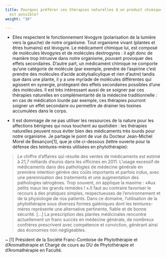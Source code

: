 ```yaml
---
title: Pourquoi préférer ces thérapies naturelles à un produit chimique lorsque cela
  est possible?
weight: "16"

---
```

* Elles respectent le fonctionnement lévogyre (polarisation de la lumière vers la gauche) de notre organisme. Tout organisme vivant (plantes et êtres humains) est lévogyre. Le médicament chimique lui, est composé de molécules lévogyres et de molécules dextrogyres : il agit donc de manière trop intrusive dans notre organisme, pouvant provoquer des effets secondaires. D’autre part, un médicament chimique ne comporte qu’une catégorie de molécule (par exemple, prendre de l’aspirine c’est prendre des molécules d’acide acétylsalicylique et rien d’autre) tandis que dans une plante, il y a une myriade de molécules différentes qui agissent en synergie, protégeant des effets secondaires possibles d’une des molécules. Il est très intéressant aussi de se soigner par ces thérapies naturelles en complémentarité de la médecine traditionnelle : en cas de médication lourde par exemple, ces thérapies pourront soigner un effet secondaire ou permettre de drainer les toxines accumulées dans le corps.

* Il est dommage de ne pas utiliser les ressources de la nature pour les affections bénignes qui nous touchent au quotidien : les thérapies naturelles peuvent nous éviter bien des médicaments très lourds pour notre organisme. Je partage le point de vue du Docteur Jean-Michel Morel de Besançon[1], que je cite ci-dessous (lettre ouverte pour la défense des teintures-mères utilisées en phytothérapie):

> Le chiffre d’affaires qui résulte des ventes de médicaments est estimé à 21,7 milliards d’euros dans les officines en 2011. L’usage excessif de médicaments dans des pathologies de médecine générale en première intention génère des coûts importants et parfois indus, avec une pérennisation des traitements et une augmentation des pathologies iatrogènes. Trop souvent, on applique la maxime : «Aux petits maux les grands remèdes ! ».Il faut au contraire favoriser le recours à des pratiques simples, respectueuses de l’environnement et de la physiologie de nos patients. Dans ce domaine, l’utilisation de la phytothérapie sous diverses formes galéniques dont les teintures-mères représente une alternative pertinente, fiable et de bonne sécurité. [...] La prescription des plantes médicinales rencontre actuellement un franc succès en médecine générale, de nombreux confrères prescrivent avec compétence et conviction, générant ainsi des économies non négligeables.

~ [1] Président de la Société Franc-Comtoise de Phytothérapie et d’Aromathérapie et Chargé de cours au DU de Phytothérapie et d’Aromathérapie en Faculté.